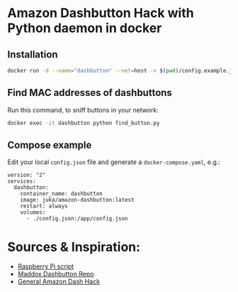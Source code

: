# Amazon Dashbutton Hack with Python daemon in docker


## Installation

```sh
docker run -d --name="dashbutton" --net=host -v $(pwd)/config.example.json:/app/config.json juka/amazon-dashbutton
```

## Find MAC addresses of dashbuttons
Run this command, to sniff buttons in your network:

```sh
docker exec -it dashbutton python find_button.py
```

## Compose example
Edit your local `config.json` file and generate a `docker-compose.yaml`, e.g.:

```
version: "2"
services:
  dashbutton:
    container_name: dashbutton
    image: juka/amazon-dashbutton:latest
    restart: always
    volumes:
      - ./config.json:/app/config.json
```

# Sources & Inspiration:
- [Raspberry Pi script](https://github.com/vancetran/amazon-dash-rpi)
- [Maddox Dashbutton Repo](https://github.com/maddox/dasher)
- [General Amazon Dash Hack](https://medium.com/@edwardbenson/how-i-hacked-amazon-s-5-wifi-button-to-track-baby-data-794214b0bdd8#.n6fhd3z40)

